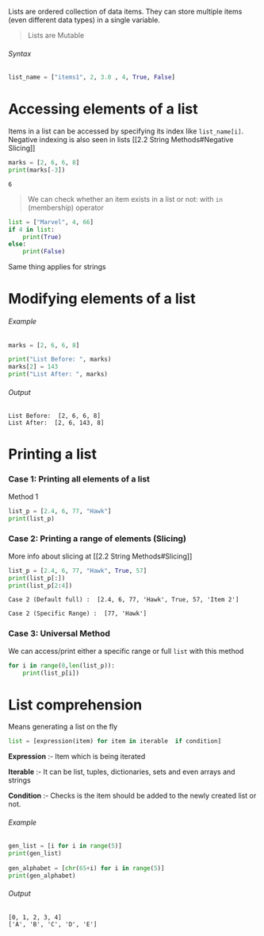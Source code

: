 Lists are ordered collection of data items. They can store multiple items (even different data types) in a single
variable.

> Lists are Mutable

###### Syntax

```python
list_name = ["items1", 2, 3.0 , 4, True, False]
```

# Accessing elements of a list

Items in a list can be accessed by specifying its index like `list_name[i]`. Negative indexing is also seen in
lists [[2.2 String Methods#Negative Slicing]]

```python
marks = [2, 6, 6, 8]
print(marks[-3])
```

```
6
```

> We can check whether an item exists in a list or not: with `in` (membership) operator

```python
list = ["Marvel", 4, 66]  
if 4 in list:  
	print(True)  
else:  
	print(False)
```

Same thing applies for strings

# Modifying elements of a list

###### Example

```python
marks = [2, 6, 6, 8]

print("List Before: ", marks)  
marks[2] = 143  
print("List After: ", marks)
```

###### Output

```
List Before:  [2, 6, 6, 8]
List After:  [2, 6, 143, 8]
```

# Printing a list

### Case 1: Printing all elements of a list

Method 1

```python
list_p = [2.4, 6, 77, "Hawk"]  
print(list_p)
```

### Case 2: Printing a range of  elements (Slicing)

More info about slicing at [[2.2 String Methods#Slicing]]

```python
list_p = [2.4, 6, 77, "Hawk", True, 57]
print(list_p[:])  
print(list_p[2:4])
```

```
Case 2 (Default full) :  [2.4, 6, 77, 'Hawk', True, 57, 'Item 2']

Case 2 (Specific Range) :  [77, 'Hawk']
```

### Case 3: Universal Method

We can access/print either a specific range or full `list` with this method

```python
for i in range(0,len(list_p)):  
	print(list_p[i])
```

# List comprehension

Means generating a list on the fly

```python 
list = [expression(item) for item in iterable  if condition]
```

**Expression** :- Item which is being iterated

**Iterable** :- It can be list, tuples, dictionaries, sets and even arrays and strings

**Condition** :- Checks is the item should be added to the newly created list or not.

###### Example

```python
gen_list = [i for i in range(5)]  
print(gen_list)  
  
gen_alphabet = [chr(65+i) for i in range(5)]  
print(gen_alphabet)
```

###### Output

```
[0, 1, 2, 3, 4]
['A', 'B', 'C', 'D', 'E']
```
